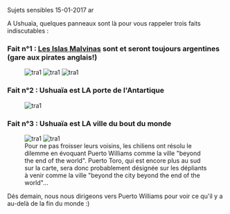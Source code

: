 Sujets sensibles
15-01-2017
ar

A Ushuaïa, quelques panneaux sont là pour vous rappeler trois faits indiscutables : 

### Fait n°1 : [Les Islas Malvinas](https://fr.wikipedia.org/wiki/Îles_Malouines) sont et seront toujours argentines (gare aux pirates anglais!)

<figure>
  <img src='{{ imgThumb "1.jpg"}}' data-image-opened='{{img "1.jpg" }}' class="image" alt="tra1"/>
  <img src='{{ imgThumb "2.jpg"}}' data-image-opened='{{img "2.jpg" }}' class="image" alt="tra1"/>
  <img src='{{ imgThumb "5.jpg"}}' data-image-opened='{{img "5.jpg" }}' class="image" alt="tra1"/>
</figure>

### Fait n°2 : Ushuaïa est LA porte de l'Antartique

<figure>
  <img src='{{ imgThumb "3.jpg"}}' data-image-opened='{{img "3.jpg" }}' class="image" alt="tra1"/>
</figure>

### Fait n°3 : Ushuaïa est LA ville du bout du monde 

<figure>
  <img src='{{ imgThumb "4.jpg"}}' data-image-opened='{{img "4.jpg" }}' class="image" alt="tra1"/>
  <img src='{{ imgThumb "6.jpg"}}' data-image-opened='{{img "6.jpg" }}' class="image" alt="tra1"/>
  <figcaption>Pour ne pas froisser leurs voisins, les chiliens ont résolu le dilemme en évoquant Puerto Williams comme la ville "beyond the end of the world". Puerto Toro, qui est encore plus au sud sur la carte, sera donc probablement désignée sur les dépliants à venir comme la ville "beyond the city beyond the end of the world"...
  </figcaption>
</figure>

Dés demain, nous nous dirigeons vers Puerto Williams pour voir ce qu'il y a au-delà de la fin du monde :)
